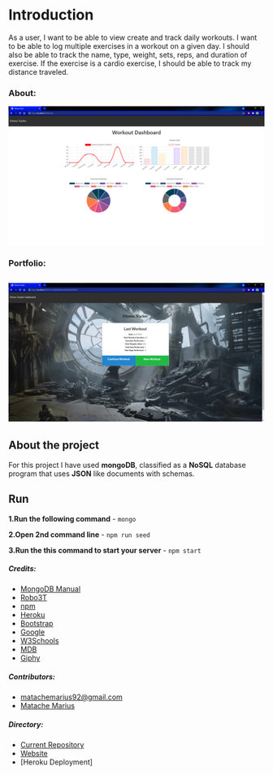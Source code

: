 # Introduction

As a user, I want to be able to view create and track daily workouts. I want to be able to log multiple exercises in a workout on a given day. I should also be able to track the name, type, weight, sets, reps, and duration of exercise. If the exercise is a cardio exercise, I should be able to track my distance traveled.

### About:
![Home test <768px](./img/2.png)


### Portfolio:
![Home test <768px](./img/1.png)
---



## About the project

For this project I have used **mongoDB**, classified as a **NoSQL** database program that uses **JSON** like documents with schemas.

## Run
**1.Run the following command** - `mongo`

**2.Open 2nd command line** - `npm run seed`

**3.Run the this command to start your server** - `npm start`


##### Credits:
* [MongoDB Manual](https://docs.mongodb.com/manual/)
* [Robo3T](https://studio3t.com)
* [npm](https://www.npmjs.com/)
* [Heroku](www.heroku.com)
* [Bootstrap](https://getbootstrap.com/)
* [Google](https://www.google.com/)
* [W3Schools](https://www.w3schools.com/)
* [MDB](https://mdbootstrap.com/)
* [Giphy](https://giphy.com/)

##### Contributors:

* matachemarius92@gmail.com
* [Matache Marius](https://github.com/MatacheMarius)
##### Directory:
* [Current Repository](https://matachemarius.github.io/Workout-Tracker/)
* [Website](https://matachemarius.github.io/Workout-Tracker/)
* [Heroku Deployment]